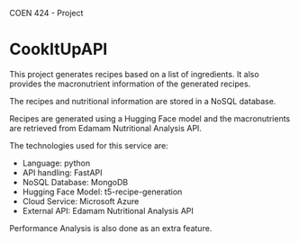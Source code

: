 COEN 424 - Project 
# CookItUpAPI 

This project generates recipes based on a list of ingredients. It also provides the macronutrient information of the generated recipes.

The recipes and nutritional information are stored in a NoSQL database. 

Recipes are generated using a Hugging Face model and the macronutrients are retrieved from Edamam Nutritional Analysis API.

The technologies used for this service are:
- Language: python
- API handling: FastAPI 
- NoSQL Database: MongoDB
- Hugging Face Model: t5-recipe-generation
- Cloud Service: Microsoft Azure
- External API: Edamam Nutritional Analysis API

Performance Analysis is also done as an extra feature. 
